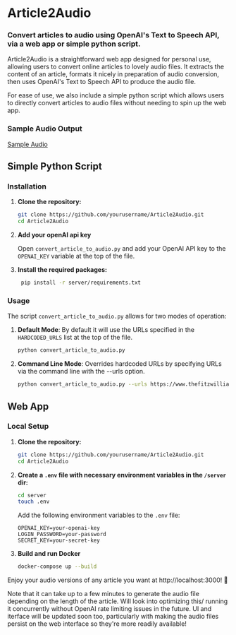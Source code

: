 ﻿# Article2Audio

### Convert articles to audio using OpenAI's Text to Speech API, via a web app or simple python script.

Article2Audio is a straightforward web app designed for personal use, allowing users to convert online articles to 
lovely audio files. It extracts the content of an article, formats it nicely in preparation of audio conversion,
then uses OpenAI's Text to Speech API to produce the audio file. 

For ease of use, we also include a simple python script which allows users to directly convert articles to audio files
without needing to spin up the web app. 


### Sample Audio Output

[Sample Audio](https://github.com/timf34/Article2Audio/assets/66926418/bd6fb7e4-812d-455e-93df-1c12560eca13)

## Simple Python Script 

### Installation

1. **Clone the repository:**
   ```bash
   git clone https://github.com/yourusername/Article2Audio.git
   cd Article2Audio
   ```

2. **Add your openAI api key**
   
   Open `convert_article_to_audio.py` and add your OpenAI API key to the `OPENAI_KEY` variable at the top of the file.

3. **Install the required packages:**
   ```bash
    pip install -r server/requirements.txt
    ```

### Usage

The script `convert_article_to_audio.py` allows for two modes of operation:

1. **Default Mode**: By default it will use the URLs specified in the `HARDCODED_URLS` list at the top of the file.
   ```bash
   python convert_article_to_audio.py
   ```
   
2. **Command Line Mode**: Overrides hardcoded URLs by specifying URLs via the command line with the --urls option.
   ```bash
   python convert_article_to_audio.py --urls https://www.thefitzwilliam.com/p/james-joyce-was-a-complicated-man "https://www.honest-broker.com/p/how-picasso-turned-me-into-a-strategy"
   ```

##  Web App

###  Local Setup

1. **Clone the repository:**
   ```bash
   git clone https://github.com/yourusername/Article2Audio.git
   cd Article2Audio
   ```

2. **Create a `.env` file with necessary environment variables in the `/server` dir:**
    ```bash
    cd server   
    touch .env
    ```

    Add the following environment variables to the `.env` file:
   ```plaintext
   OPENAI_KEY=your-openai-key
   LOGIN_PASSWORD=your-password
   SECRET_KEY=your-secret-key
   ```

3. **Build and run Docker**
    ```bash
    docker-compose up --build
    ```
   
Enjoy your audio versions of any article you want at http://localhost:3000! 🎉

Note that it can take up to a few minutes to generate the audio file depending on the length of the article. 
Will look into optimizing this/ running it concurrently without OpenAI rate limiting issues in the future. 
UI and iterface will be updated soon too, particularly with making the audio files
persist on the web interface so they're more readily available!
